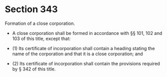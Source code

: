 # Section 343

Formation of a close corporation.

- A close corporation shall be formed in accordance with §§ 101, 102 and 103 of this title, except that:

- (1) Its certificate of incorporation shall contain a heading stating the name of the corporation and that it is a close corporation; and

- (2) Its certificate of incorporation shall contain the provisions required by § 342 of this title.